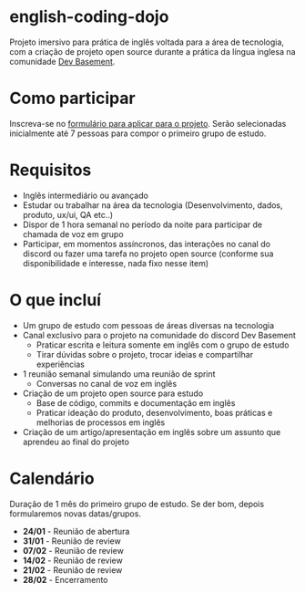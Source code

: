 # english-coding-dojo
Projeto imersivo para prática de inglês voltada para a área de tecnologia, com a criação de projeto open source durante a prática da língua inglesa na comunidade [Dev Basement](https://discord.gg/tmtn4At2).

# Como participar
Inscreva-se no [formulário para aplicar para o projeto](https://forms.gle/n3DmBUsU7TTLc38KA). Serão selecionadas inicialmente até 7 pessoas para compor o primeiro grupo de estudo.

# Requisitos
- Inglês intermediário ou avançado
- Estudar ou trabalhar na área da tecnologia (Desenvolvimento, dados, produto, ux/ui, QA etc..)
- Dispor de 1 hora semanal no período da noite para participar de chamada de voz em grupo
- Participar, em momentos assíncronos, das interações no canal do discord ou fazer uma tarefa no projeto open source (conforme sua disponibilidade e interesse, nada fixo nesse item)

# O que incluí
- Um grupo de estudo com pessoas de áreas diversas na tecnologia
- Canal exclusivo para o projeto na comunidade do discord Dev Basement
  - Praticar escrita e leitura somente em inglês com o grupo de estudo
  - Tirar dúvidas sobre o projeto, trocar ideias e compartilhar experiências
- 1 reunião semanal simulando uma reunião de sprint
  - Conversas no canal de voz em inglês
- Criação de um projeto open source para estudo
  - Base de código, commits e documentação em inglês
  - Praticar ideação do produto, desenvolvimento, boas práticas e melhorias de processos em inglês
- Criação de um artigo/apresentação em inglês sobre um assunto que aprendeu ao final do projeto

# Calendário
Duração de 1 mês do primeiro grupo de estudo. Se der bom, depois formularemos novas datas/grupos.

- **24/01** - Reunião de abertura
- **31/01** - Reunião de review
- **07/02** - Reunião de review
- **14/02** - Reunião de review
- **21/02** - Reunião de review
- **28/02** - Encerramento 
